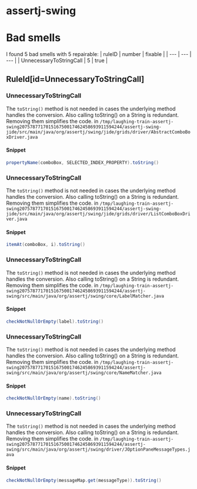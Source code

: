 # assertj-swing 
 
# Bad smells
I found 5 bad smells with 5 repairable:
| ruleID | number | fixable |
| --- | --- | --- |
| UnnecessaryToStringCall | 5 | true |
## RuleId[id=UnnecessaryToStringCall]
### UnnecessaryToStringCall
The `toString()` method is not needed in cases the underlying method handles the conversion. Also calling toString() on a String is redundant. Removing them simplifies the code.
in `/tmp/laughing-train-assertj-swing207578771701516750017462458693911594244/assertj-swing-jide/src/main/java/org/assertj/swing/jide/grids/driver/AbstractComboBoxDriver.java`
#### Snippet
```java
propertyName(comboBox, SELECTED_INDEX_PROPERTY).toString()
```

### UnnecessaryToStringCall
The `toString()` method is not needed in cases the underlying method handles the conversion. Also calling toString() on a String is redundant. Removing them simplifies the code.
in `/tmp/laughing-train-assertj-swing207578771701516750017462458693911594244/assertj-swing-jide/src/main/java/org/assertj/swing/jide/grids/driver/ListComboBoxDriver.java`
#### Snippet
```java
itemAt(comboBox, i).toString()
```

### UnnecessaryToStringCall
The `toString()` method is not needed in cases the underlying method handles the conversion. Also calling toString() on a String is redundant. Removing them simplifies the code.
in `/tmp/laughing-train-assertj-swing207578771701516750017462458693911594244/assertj-swing/src/main/java/org/assertj/swing/core/LabelMatcher.java`
#### Snippet
```java
checkNotNullOrEmpty(label).toString()
```

### UnnecessaryToStringCall
The `toString()` method is not needed in cases the underlying method handles the conversion. Also calling toString() on a String is redundant. Removing them simplifies the code.
in `/tmp/laughing-train-assertj-swing207578771701516750017462458693911594244/assertj-swing/src/main/java/org/assertj/swing/core/NameMatcher.java`
#### Snippet
```java
checkNotNullOrEmpty(name).toString()
```

### UnnecessaryToStringCall
The `toString()` method is not needed in cases the underlying method handles the conversion. Also calling toString() on a String is redundant. Removing them simplifies the code.
in `/tmp/laughing-train-assertj-swing207578771701516750017462458693911594244/assertj-swing/src/main/java/org/assertj/swing/driver/JOptionPaneMessageTypes.java`
#### Snippet
```java
checkNotNullOrEmpty(messageMap.get(messageType)).toString()
```

